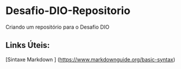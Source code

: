 # Desafio-DIO-Repositorio
 Criando um repositório para o Desafio DIO 

## Links Úteis: 
[Sintaxe Markdown ] (https://www.markdownguide.org/basic-syntax)
